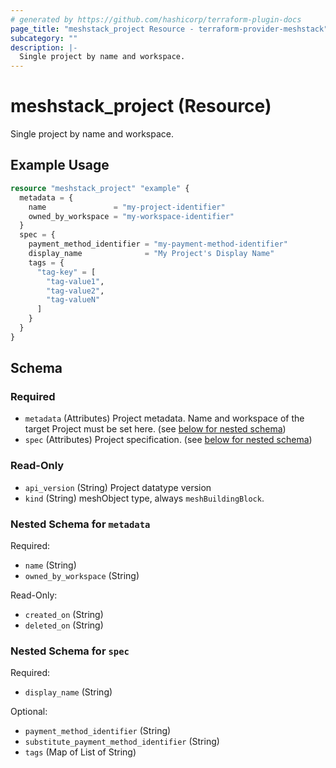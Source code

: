 ```yaml
---
# generated by https://github.com/hashicorp/terraform-plugin-docs
page_title: "meshstack_project Resource - terraform-provider-meshstack"
subcategory: ""
description: |-
  Single project by name and workspace.
---
```


# meshstack_project (Resource)

Single project by name and workspace.

## Example Usage

```terraform
resource "meshstack_project" "example" {
  metadata = {
    name               = "my-project-identifier"
    owned_by_workspace = "my-workspace-identifier"
  }
  spec = {
    payment_method_identifier = "my-payment-method-identifier"
    display_name              = "My Project's Display Name"
    tags = {
      "tag-key" = [
        "tag-value1",
        "tag-value2",
        "tag-valueN"
      ]
    }
  }
}
```

<!-- schema generated by tfplugindocs -->
## Schema

### Required

- `metadata` (Attributes) Project metadata. Name and workspace of the target Project must be set here. (see [below for nested schema](#nestedatt--metadata))
- `spec` (Attributes) Project specification. (see [below for nested schema](#nestedatt--spec))

### Read-Only

- `api_version` (String) Project datatype version
- `kind` (String) meshObject type, always `meshBuildingBlock`.

<a id="nestedatt--metadata"></a>
### Nested Schema for `metadata`

Required:

- `name` (String)
- `owned_by_workspace` (String)

Read-Only:

- `created_on` (String)
- `deleted_on` (String)


<a id="nestedatt--spec"></a>
### Nested Schema for `spec`

Required:

- `display_name` (String)

Optional:

- `payment_method_identifier` (String)
- `substitute_payment_method_identifier` (String)
- `tags` (Map of List of String)
